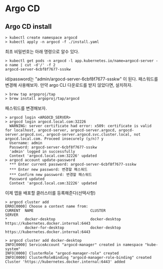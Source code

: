 # Argo CD
## Argo CD install
```shell script
> kubectl create namespace argocd
> kubectl apply -n argocd -f ./install.yaml
```

최초 비밀번호는 아래 명령으로 알수 있다.

````shell script
> kubectl get pods -n argocd -l app.kubernetes.io/name=argocd-server -o name | cut -d'/' -f 2
argocd-server-6cbf8f7677-ssskw
````

id/password는 "admin/argocd-server-6cbf8f7677-ssskw" 이 된다. 패스워드를 변경해 사용해보자.
만약 argo CLI 다운로드를 받지 않았다면, 설치하자.

````shell script
> brew tap argoproj/tap
> brew install argoproj/tap/argocd
````

패스워드를 변경해보자.

````shell script
> argocd login <ARGOCD_SERVER>
> argocd login argocd.local.com:32226
  WARNING: server certificate had error: x509: certificate is valid for localhost, argocd-server, argocd-server.argocd, argocd-server.argocd.svc, argocd-server.argocd.svc.cluster.local, not argocd.local.com. Proceed insecurely (y/n)? y
  Username: admin
  Password: argocd-server-6cbf8f7677-ssskw
  'admin' logged in successfully
  Context 'argocd.local.com:32226' updated
> argocd account update-password
  *** Enter current password: argocd-server-6cbf8f7677-ssskw
  *** Enter new password: 변경할 패스워드
  *** Confirm new password: 변경할 패스워드
  Password updated
  Context 'argocd.local.com:32226' updated
````

이제 앱을 배포할 클러스터를 등록해준다(선택사항)

````shell script
> argocd cluster add
ERRO[0000] Choose a context name from:                  
CURRENT  NAME                          CLUSTER                       SERVER
*        docker-desktop                docker-desktop                https://kubernetes.docker.internal:6443
         docker-for-desktop            docker-desktop                https://kubernetes.docker.internal:6443

> argocd cluster add docker-desktop
INFO[0000] ServiceAccount "argocd-manager" created in namespace "kube-system" 
INFO[0000] ClusterRole "argocd-manager-role" created    
INFO[0000] ClusterRoleBinding "argocd-manager-role-binding" created 
Cluster 'https://kubernetes.docker.internal:6443' added
````
